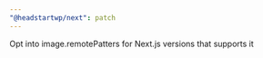 ```yaml
---
"@headstartwp/next": patch
---
```


Opt into image.remotePatters for Next.js versions that supports it
